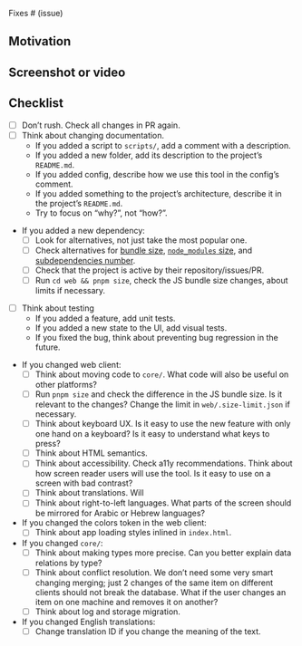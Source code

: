Fixes # (issue)

<!-- Describe what did you change -->

## Motivation

<!-- Why did you make these changes? -->

## Screenshot or video

<!-- Delete if it is not appropriated -->

## Checklist

- [ ] Don’t rush. Check all changes in PR again.
- [ ] Think about changing documentation.
  - If you added a script to `scripts/`, add a comment with a description.
  - If you added a new folder, add its description to the project’s `README.md`.
  - If you added config, describe how we use this tool in the config’s comment.
  - If you added something to the project’s architecture, describe it in the project’s `README.md`.
  - Try to focus on “why?”, not “how?”.
- If you added a new dependency:
  - [ ] Look for alternatives, not just take the most popular one.
  - [ ] Check alternatives for [bundle size](https://bundlejs.com/), [`node_modules` size](https://packagephobia.com/), and [subdependencies number](https://npmgraph.js.org).
  - [ ] Check that the project is active by their repository/issues/PR.
  - [ ] Run `cd web && pnpm size`, check the JS bundle size changes, about limits if necessary.
- [ ] Think about testing
  - If you added a feature, add unit tests.
  - If you added a new state to the UI, add visual tests.
  - If you fixed the bug, think about preventing bug regression in the future.
- If you changed web client:
  - [ ] Think about moving code to `core/`. What code will also be useful on other platforms?
  - [ ] Run `pnpm size` and check the difference in the JS bundle size. Is it relevant to the changes? Change the limit in `web/.size-limit.json` if necessary.
  - [ ] Think about keyboard UX. Is it easy to use the new feature with only one hand on a keyboard? Is it easy to understand what keys to press?
  - [ ] Think about HTML semantics.
  - [ ] Think about accessibility. Check a11y recommendations. Think about how screen reader users will use the tool. Is it easy to use on a screen with bad contrast?
  - [ ] Think about translations. Will
  - [ ] Think about right-to-left languages. What parts of the screen should be mirrored for Arabic or Hebrew languages?
- If you changed the colors token in the web client:
  - [ ] Think about app loading styles inlined in `index.html`.
- If you changed `core/`:
  - [ ] Think about making types more precise. Can you better explain data relations by type?
  - [ ] Think about conflict resolution. We don’t need some very smart changing merging; just 2 changes of the same item on different clients should not break the database. What if the user changes an item on one machine and removes it on another?
  - [ ] Think about log and storage migration.
- If you changed English translations:
  - [ ] Change translation ID if you change the meaning of the text.
